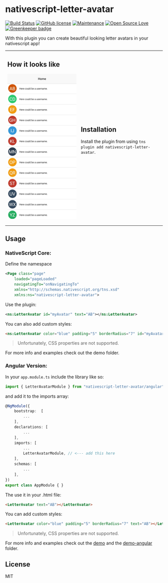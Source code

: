 # nativescript-letter-avatar

[![Build Status](https://travis-ci.org/hrueger/nativescript-letter-avatar.svg?branch=master)](https://travis-ci.org/hrueger/nativescript-letter-avatar) [![GitHub license](https://img.shields.io/github/license/Naereen/StrapDown.js.svg)](https://github.com/hrueger/nativescript-letter-avatar/blob/master/LICENSE) [![Maintenance](https://img.shields.io/badge/Maintained-yes-green.svg)](https://github.com/hrueger/nativescript-letter-avatar/graphs/commit-activity) [![Open Source Love](https://badges.frapsoft.com/os/v1/open-source.png?v=103)](https://github.com/hrueger/nativescript-letter-avatar/) [![Greenkeeper badge](https://badges.greenkeeper.io/hrueger/nativescript-letter-avatar.svg)](https://greenkeeper.io/)

With this plugin you can create beautiful looking letter avatars in your nativescript app!

<table>
<tr>
<td>

## How it looks like

![picture 1](./screenshots/01.jpg)
</td>
<td>

## Installation

Install the plugin from using `tns plugin add nativescript-letter-avatar`.


</td>
</tr>
</table>

## Usage 
### NativeScript Core:
Define the namespace
```xml
<Page class="page"
    loaded="pageLoaded"
    navigatingTo="onNavigatingTo" 
    xmlns="http://schemas.nativescript.org/tns.xsd"
    xmlns:ns="nativescript-letter-avatar">
```
Use the plugin:
```xml
<ns:LetterAvatar id="myAvatar" text="AB"></ns:LetterAvatar>
```

You can also add custom styles:
```html
<ns:LetterAvatar color="blue" padding="5" borderRadius="7" id="myAvatar" text="AB"></ns:LetterAvatar> 
```

> Unfortunately, CSS properties are not supported.

For more info and examples check out the demo folder.

### Angular Version:

In your `app.module.ts` include the library like so:
```typescript
import { LetterAvatarModule } from "nativescript-letter-avatar/angular";
```
and add it to the imports array:
```typescript
@NgModule({
    bootstrap:  [
        ...
    ],
    declarations: [
        ...
    ],
    imports: [
        ...
        LetterAvatarModule, // <--- add this here
    ],
    schemas: [
        ...
    ],
})
export class AppModule { }
```

The use it in your .html file:
```html
<LetterAvatar text="AB"></LetterAvatar>
```

You can add custom styles:
```html
<LetterAvatar color="blue" padding="5" borderRadius="7" text="AB"></LetterAvatar>
```

> Unfortunately, CSS properties are not supported.

For more info and examples check out the [demo](./demo) and the [demo-angular](./demo-angular) folder.


## License

MIT
